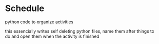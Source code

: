# Schedule
python code to organize activities

this essencially writes self deleting python files,
name them after things to do and open them when the activity is finished
